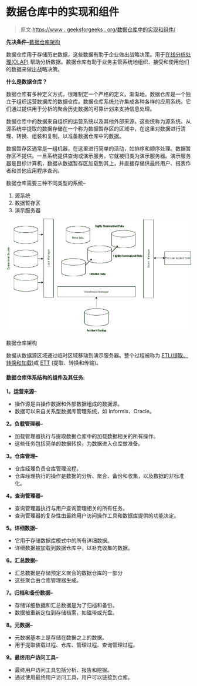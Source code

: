 # 数据仓库中的实现和组件

> 原文:[https://www . geeksforgeeks . org/数据仓库中的实现和组件/](https://www.geeksforgeeks.org/implementation-and-components-in-data-warehouse/)

**先决条件–**[数据仓库架构](https://www.geeksforgeeks.org/multi-tier-architecture-of-data-warehouse/)

数据仓库用于存储历史数据，这些数据有助于企业做出战略决策。用于[在线分析处理(OLAP)](https://www.geeksforgeeks.org/olap-full-form/) 帮助分析数据。数据仓库有助于业务主管系统地组织、接受和使用他们的数据来做出战略决策。

**什么是数据仓库？**

数据仓库有多种定义方式，很难制定一个严格的定义。渐渐地，数据仓库是一个独立于组织运营数据库的数据仓库。数据仓库系统允许集成各种各样的应用系统。它们通过提供用于分析的聚合历史数据的可靠计划来支持信息处理。

数据仓库中的数据来自组织的运营系统以及其他外部来源。这些统称为源系统。从源系统中提取的数据存储在一个称为数据暂存区的区域中，在这里对数据进行清理、转换、组装和复制，以准备数据仓库中的数据。

数据暂存区通常是一组机器，在这里进行简单的活动，如排序和顺序处理。数据暂存区不提供。一旦系统提供查询或演示服务，它就被归类为演示服务器。演示服务器是目标计算机，数据从数据暂存区加载到其上，并直接存储供最终用户、报表作者和其他应用程序查询。

数据仓库需要三种不同类型的系统–

1.  源系统
2.  数据暂存区
3.  演示服务器

![](img/f8c4f93b9059e962674742a500c929e0.png)

数据仓库架构

数据从数据源区域通过临时区域移动到演示服务器。整个过程被称为 [ETL(提取、转换和加载)](https://www.geeksforgeeks.org/etl-process-in-data-warehouse/)或 [ETT](https://www.geeksforgeeks.org/difference-between-elt-and-etl/) (提取、转换和传输)。

#### 数据仓库体系结构的组件及其任务:

**1。运营来源–**

*   操作源是由操作数据和外部数据组成的数据源。
*   数据可以来自关系型数据库管理系统，如 Informix、Oracle。

**2。负载管理器–**

*   加载管理器执行与提取数据仓库中的加载数据相关的所有操作。
*   这些任务包括简单的数据转换，为数据进入仓库做准备。

**3。仓库管理–**

*   仓库经理负责仓库管理流程。
*   仓库经理执行的操作是数据的分析、聚合、备份和收集，以及数据的非标准化。

**4。查询管理器–**

*   查询管理器执行与用户查询管理相关的所有任务。
*   查询管理器的复杂性由最终用户访问操作工具和数据库提供的功能决定。

**5。详细数据–**

*   它用于存储数据库模式中的所有详细数据。
*   详细数据被加载到数据仓库中，以补充收集的数据。

**6。汇总数据–**

*   汇总数据是存储预定义聚合的数据仓库的一部分
*   这些聚合由仓库管理器生成。

**7。归档和备份数据–**

*   存储详细数据和汇总数据是为了归档和备份。
*   数据被重新定位到存储档案，如磁带或光盘。

**8。元数据–**

*   元数据基本上是存储在数据之上的数据。
*   用于提取装载过程、仓库、管理过程、查询管理过程。

**9。最终用户访问工具–**

*   最终用户访问工具包括分析、报告和挖掘。
*   通过使用最终用户访问工具，用户可以链接到仓库。